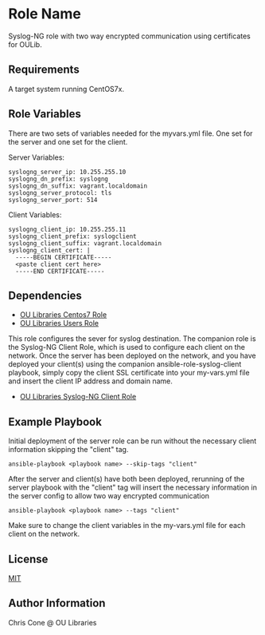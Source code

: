 Role Name
=========

Syslog-NG role with two way encrypted communication using certificates for OULib.

Requirements
------------

A target system running CentOS7x.

Role Variables
--------------

There are two sets of variables needed for the myvars.yml file. One set for the server and one set for the client.

Server Variables:

	syslogng_server_ip: 10.255.255.10
	syslogng_dn_prefix: syslogng
	syslogng_dn_suffix: vagrant.localdomain
	syslogng_server_protocol: tls
	syslogng_server_port: 514

Client Variables:

	syslogng_client_ip: 10.255.255.11
	syslogng_client_prefix: syslogclient
	syslogng_client_suffix: vagrant.localdomain
	syslogng_client_cert: |
	  -----BEGIN CERTIFICATE-----
	  <paste client cert here>
	  -----END CERTIFICATE-----

Dependencies
------------

* [OU Libraries Centos7 Role](https://github.com/OULibraries/ansible-role-centos7)
* [OU Libraries Users Role](https://github.com/OULibraries/ansible-role-users)

This role configures the sever for syslog destination. The companion role is the Syslog-NG Client Role, which is used to configure each client on the network. Once the server has been deployed on the network, and you have deployed your client(s) using the companion ansible-role-syslog-client playbook, simply copy the client SSL certificate into your my-vars.yml file and insert the client IP address and domain name.

* [OU Libraries Syslog-NG Client Role](https://github.com/OULibraries/ansible-role-syslogng-client)


Example Playbook
----------------

Initial deployment of the server role can be run without the necessary client information skipping the "client" tag. 

	ansible-playbook <playbook name> --skip-tags "client"

After the server and client(s) have both been deployed, rerunning of the server playbook with the "client" tag will insert the necessary information in the server config to allow two way encrypted communication

	ansible-playbook <playbook name> --tags "client"

Make sure to change the client variables in the my-vars.yml file for each client on the network. 

License
-------

[MIT](https://github.com/OULibraries/ansible-role-syslogng/blob/master/LICENSE)

Author Information
------------------

Chris Cone @ OU Libraries
